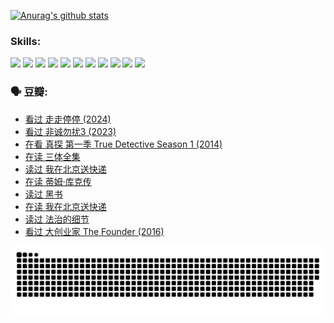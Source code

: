 
[![Anurag's github stats](https://github-readme-stats.vercel.app/api?username=w940853815)](https://github.com/anuraghazra/github-readme-stats)

### Skills:

<code><img height="32" src="https://cdn.jsdelivr.net/npm/simple-icons@v5/icons/python.svg"></code>
<code><img height="32" src="https://cdn.jsdelivr.net/npm/simple-icons@v5/icons/javascript.svg"></code>
<code><img height="32" src="https://cdn.jsdelivr.net/npm/simple-icons@v5/icons/django.svg"></code>
<code><img height="32" src="https://cdn.jsdelivr.net/npm/simple-icons@v5/icons/flask.svg"></code>
<code><img height="32" src="https://cdn.jsdelivr.net/npm/simple-icons@v5/icons/vuetify.svg"></code>
<code><img height="32" src="https://cdn.jsdelivr.net/npm/simple-icons@v5/icons/git.svg"></code>
<code><img height="32" src="https://cdn.jsdelivr.net/npm/simple-icons@v5/icons/docker.svg"></code>
<code><img height="32" src="https://cdn.jsdelivr.net/npm/simple-icons@v5/icons/postgresql.svg"></code>
<code><img height="32" src="https://cdn.jsdelivr.net/npm/simple-icons@v5/icons/elasticsearch.svg"></code>
<code><img height="32" src="https://cdn.jsdelivr.net/npm/simple-icons@v5/icons/macos.svg"></code>
<code><img height="32" src="https://cdn.jsdelivr.net/npm/simple-icons@v5/icons/linux.svg"></code>

### 🗣 豆瓣:

<!-- DOUBAN-ACTIVITIES:START -->
- [看过 走走停停‎ (2024)](https://www.douban.com/people/136069238/status/4684430230/?_i=23811321)
- [看过 非诚勿扰3‎ (2023)](https://www.douban.com/people/136069238/status/4676324100/?_i=23811321)
- [在看 真探 第一季 True Detective Season 1‎ (2014)](https://www.douban.com/people/136069238/status/4673382852/?_i=23811321)
- [在读 三体全集](https://www.douban.com/people/136069238/status/4672842521/?_i=23811321)
- [读过 我在北京送快递](https://www.douban.com/people/136069238/status/4672842036/?_i=23811321)
- [在读 蒂姆·库克传](https://www.douban.com/people/136069238/status/4663517053/?_i=23811321)
- [读过 黑书](https://www.douban.com/people/136069238/status/4663516022/?_i=23811321)
- [在读 我在北京送快递](https://www.douban.com/people/136069238/status/4658098365/?_i=23811321)
- [读过 法治的细节](https://www.douban.com/people/136069238/status/4657347558/?_i=23811321)
- [看过 大创业家 The Founder‎ (2016)](https://www.douban.com/people/136069238/status/4649667693/?_i=23811321)
<!-- DOUBAN-ACTIVITIES:END -->


![Snake animation](https://raw.githubusercontent.com/w940853815/w940853815/output/github-contribution-grid-snake.svg)

<!--
**w940853815/w940853815** is a ✨ _special_ ✨ repository because its `README.md` (this file) appears on your GitHub profile.

Here are some ideas to get you started:

- 🔭 I’m currently working on ...
- 🌱 I’m currently learning ...
- 👯 I’m looking to collaborate on ...
- 🤔 I’m looking for help with ...
- 💬 Ask me about ...
- 📫 How to reach me: ...
- 😄 Pronouns: ...
- ⚡ Fun fact: ...
-->
